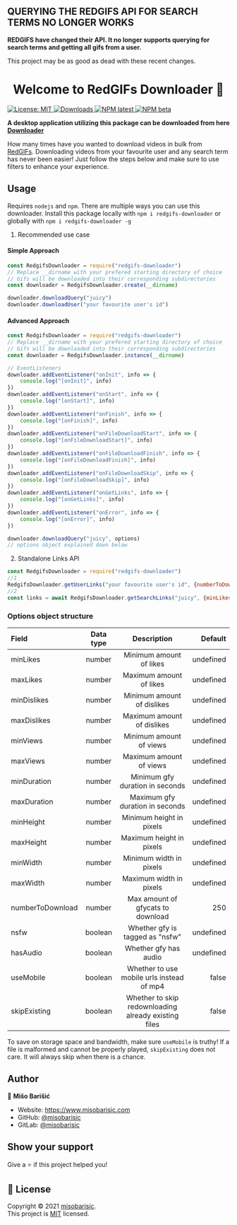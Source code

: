 ## QUERYING THE REDGIFS API FOR SEARCH TERMS NO LONGER WORKS

**REDGIFS have changed their API. It no longer supports querying for search terms and getting all gifs from a user.**

This project may be as good as dead with these recent changes.

<h1 align="center">Welcome to RedGIFs Downloader 👋</h1>
<p>
  <a href="https://github.com/misobarisic/redgifs-downloader/blob/master/LICENSE" target="_blank">
    <img alt="License: MIT" src="https://img.shields.io/badge/License-MIT-yellow.svg" />
   </a> 
<a href="https://www.npmjs.com/package/redgifs-downloader" target="_blank">
    <img alt="Downloads" src="https://img.shields.io/npm/dt/redgifs-downloader" />
   </a>
 <a href="https://www.npmjs.com/package/redgifs-downloader" target="_blank">
    <img alt="NPM latest" src="https://img.shields.io/npm/v/redgifs-downloader" />
   </a>
<a href="https://www.npmjs.com/package/redgifs-downloader" target="_blank">
    <img alt="NPM beta" src="https://img.shields.io/npm/v/redgifs-downloader/beta" />
   </a>
</p>

**A desktop application utilizing this package can be downloaded from here [Downloader](https://github.com/misobarisic/redgifs-downloader-desktop/releases)**

How many times have you wanted to download videos in bulk from [RedGIFs](https://www.redgifs.com/). Downloading videos
from your favourite user and any search term has never been easier!
Just follow the steps below and make sure to use filters to enhance your experience.

## Usage

Requires `nodejs` and `npm`. There are multiple ways you can use this downloader.
Install this package locally with `npm i redgifs-downloader` or globally with `npm i redgifs-downloader -g`

1. Recommended use case

#### Simple Approach

```javascript
const RedgifsDownloader = require("redgifs-downloader")
// Replace __dirname with your prefered starting directory of choice
// Gifs will be downloaded into their corresponding subdirectories
const downloader = RedgifsDownloader.create(__dirname)

downloader.downloadQuery("juicy")
downloader.downloadUser("your favourite user's id")
```

#### Advanced Approach

```javascript
const RedgifsDownloader = require("redgifs-downloader")
// Replace __dirname with your prefered starting directory of choice
// Gifs will be downloaded into their corresponding subdirectories
const downloader = RedgifsDownloader.instance(__dirname)

// EventListeners
downloader.addEventListener("onInit", info => {
    console.log("[onInit]", info)
})
downloader.addEventListener("onStart", info => {
    console.log("[onStart]", info)
})
downloader.addEventListener("onFinish", info => {
    console.log("[onFinish]", info)
})
downloader.addEventListener("onFileDownloadStart", info => {
    console.log("[onFileDownloadStart]", info)
})
downloader.addEventListener("onFileDownloadFinish", info => {
    console.log("[onFileDownloadFinish]", info)
})
downloader.addEventListener("onFileDownloadSkip", info => {
    console.log("[onFileDownloadSkip]", info)
})
downloader.addEventListener("onGetLinks", info => {
    console.log("[onGetLinks]", info)
})
downloader.addEventListener("onError", info => {
    console.log("[onError]", info)
})

downloader.downloadQuery("juicy", options)
// options object explained down below
```

2. Standalone Links API

```javascript
const RedgifsDownloader = require("redgifs-downloader")
//1
RedgifsDownloader.getUserLinks("your favourite user's id", {numberToDownload: 2}).then(console.log)
//2
const links = await RedgifsDownloader.getSearchLinks("juicy", {minLikes: 3})
```

### Options object structure

| Field |  Data type  | Description | Default |
|:-----|:--------:|:--------:|------:|
| minLikes  | number | Minimum amount of likes | undefined |
| maxLikes  | number | Maximum amount of likes | undefined |
| minDislikes  | number | Minimum amount of dislikes | undefined |
| maxDislikes  | number | Maximum amount of dislikes | undefined |
| minViews  | number | Minimum amount of views | undefined |
| maxViews  | number | Maximum amount of views | undefined |
| minDuration   |  number  |   Minimum gfy duration in seconds | undefined |
| maxDuration   |  number  |   Maximum gfy duration in seconds | undefined |
| minHeight   |  number  |   Minimum height in pixels | undefined |
| maxHeight   |  number  |   Maximum height in pixels | undefined |
| minWidth   |  number  |   Minimum width in pixels | undefined |
| maxWidth   |  number  |   Maximum width in pixels | undefined |
| numberToDownload   |  number  |   Max amount of gfycats to download | 250 |
| nsfw   |  boolean  |   Whether gfy is tagged as "nsfw" | undefined |
| hasAudio   |  boolean  |   Whether gfy has audio | undefined |
| useMobile   |  boolean  |   Whether to use mobile urls instead of mp4 | false |
| skipExisting | boolean | Whether to skip redownloading already existing files | false

To save on storage space and bandwidth, make sure `useMobile` is truthy! If a file is malformed and cannot be properly played,
`skipExisting` does not care. It will always skip when there is a chance.

## Author

👤 **Mišo Barišić**

* Website: https://www.misobarisic.com
* GitHub: [@misobarisic](https://github.com/misobarisic)
* GitLab: [@misobarisic](https://gitlab.com/misobarisic)

## Show your support

Give a ⭐️ if this project helped you!

## 📝 License

Copyright © 2021 [misobarisic](https://github.com/misobarisic).<br />
This project is [MIT](https://github.com/misobarisic/redgifs-downloader/blob/master/LICENSE) licensed.
